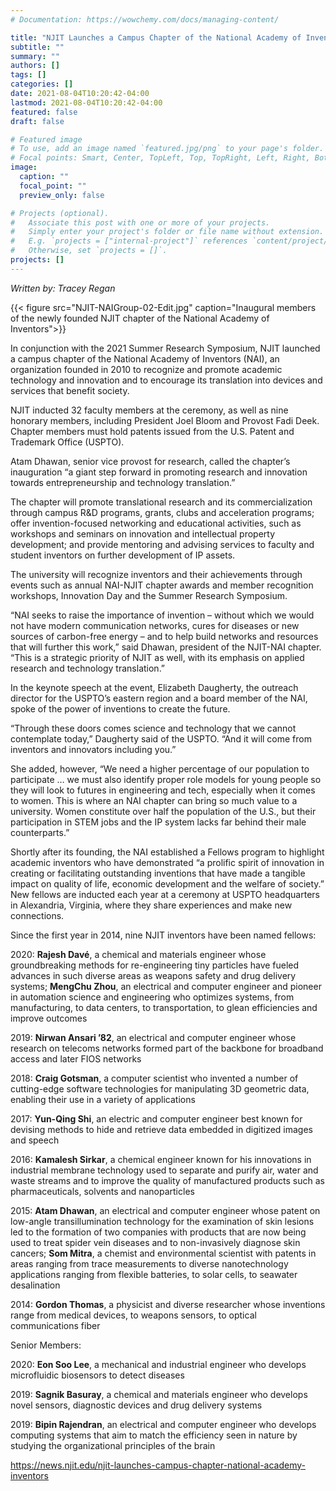 ```yaml
---
# Documentation: https://wowchemy.com/docs/managing-content/

title: "NJIT Launches a Campus Chapter of the National Academy of Inventors"
subtitle: ""
summary: ""
authors: []
tags: []
categories: []
date: 2021-08-04T10:20:42-04:00
lastmod: 2021-08-04T10:20:42-04:00
featured: false
draft: false

# Featured image
# To use, add an image named `featured.jpg/png` to your page's folder.
# Focal points: Smart, Center, TopLeft, Top, TopRight, Left, Right, BottomLeft, Bottom, BottomRight.
image:
  caption: ""
  focal_point: ""
  preview_only: false

# Projects (optional).
#   Associate this post with one or more of your projects.
#   Simply enter your project's folder or file name without extension.
#   E.g. `projects = ["internal-project"]` references `content/project/deep-learning/index.md`.
#   Otherwise, set `projects = []`.
projects: []
---
```


*Written by: Tracey Regan*

{{< figure src="NJIT-NAIGroup-02-Edit.jpg" caption="Inaugural members of the newly founded NJIT chapter of the National Academy of Inventors">}}

In conjunction with the 2021 Summer Research Symposium, NJIT launched a campus chapter of the National Academy of Inventors (NAI), an organization founded in 2010 to recognize and promote academic technology and innovation and to encourage its translation into devices and services that benefit society.

NJIT inducted 32 faculty members at the ceremony, as well as nine honorary members, including President Joel Bloom and Provost Fadi Deek. Chapter members must hold patents issued from the U.S. Patent and Trademark Office (USPTO).

Atam Dhawan, senior vice provost for research, called the chapter’s inauguration “a giant step forward in promoting research and innovation towards entrepreneurship and technology translation.”

The chapter will promote translational research and its commercialization through campus R&D programs, grants, clubs and acceleration programs; offer invention-focused networking and educational activities, such as workshops and seminars on innovation and intellectual property development; and provide mentoring and advising services to faculty and student inventors on further development of IP assets.

The university will recognize inventors and their achievements through events such as annual NAI-NJIT chapter awards and member recognition workshops, Innovation Day and the Summer Research Symposium.

“NAI seeks to raise the importance of invention – without which we would not have modern communication networks, cures for diseases or new sources of carbon-free energy – and to help build networks and resources that will further this work,” said Dhawan, president of the NJIT-NAI chapter. “This is a strategic priority of NJIT as well, with its emphasis on applied research and technology translation.”

In the keynote speech at the event, Elizabeth Daugherty, the outreach director for the USPTO’s eastern region and a board member of the NAI, spoke of the power of inventions to create the future.

“Through these doors comes science and technology that we cannot contemplate today,” Daugherty said of the USPTO. “And it will come from inventors and innovators including you.”

She added, however, “We need a higher percentage of our population to participate … we must also identify proper role models for young people so they will look to futures in engineering and tech, especially when it comes to women. This is where an NAI chapter can bring so much value to a university. Women constitute over half the population of the U.S., but their participation in STEM jobs and the IP system lacks far behind their male counterparts.”

Shortly after its founding, the NAI established a Fellows program to highlight academic inventors who have demonstrated “a prolific spirit of innovation in creating or facilitating outstanding inventions that have made a tangible impact on quality of life, economic development and the welfare of society.” New fellows are inducted each year at a ceremony at USPTO headquarters in Alexandria, Virginia, where they share experiences and make new connections.

Since the first year in 2014, nine NJIT inventors have been named fellows:

2020: **Rajesh Davé**, a chemical and materials engineer whose groundbreaking methods for re-engineering tiny particles have fueled advances in such diverse areas as weapons safety and drug delivery systems; **MengChu Zhou**, an electrical and computer engineer and pioneer in automation science and engineering who optimizes systems, from manufacturing, to data centers, to transportation, to glean efficiencies and improve outcomes

2019: **Nirwan Ansari ’82**, an electrical and computer engineer whose research on telecoms networks formed part of the backbone for broadband access and later FIOS networks

2018: **Craig Gotsman**, a computer scientist who invented a number of cutting-edge software technologies for manipulating 3D geometric data, enabling their use in a variety of applications 

2017: **Yun-Qing Shi**, an electric and computer engineer best known for devising methods to hide and retrieve data embedded in digitized images and speech

2016: **Kamalesh Sirkar**, a chemical engineer known for his innovations in industrial membrane technology used to separate and purify air, water and waste streams and to improve the quality of manufactured products such as pharmaceuticals, solvents and nanoparticles

2015: **Atam Dhawan**, an electrical and computer engineer whose patent on low-angle transillumination technology for the examination of skin lesions led to the formation of two companies with products that are now being used to treat spider vein diseases and to non-invasively diagnose skin cancers; **Som Mitra**, a chemist and environmental scientist with patents in areas ranging from trace measurements to diverse nanotechnology applications ranging from flexible batteries, to solar cells, to seawater desalination

2014: **Gordon Thomas**, a physicist and diverse researcher whose inventions range from medical devices, to weapons sensors, to optical communications fiber

Senior Members:

2020: **Eon Soo Lee**, a mechanical and industrial engineer who develops microfluidic biosensors to detect diseases

2019: **Sagnik Basuray**, a chemical and materials engineer who develops novel sensors, diagnostic devices and drug delivery systems

2019: **Bipin Rajendran**, an electrical and computer engineer who develops computing systems that aim to match the efficiency seen in nature by studying the organizational principles of the brain

https://news.njit.edu/njit-launches-campus-chapter-national-academy-inventors
